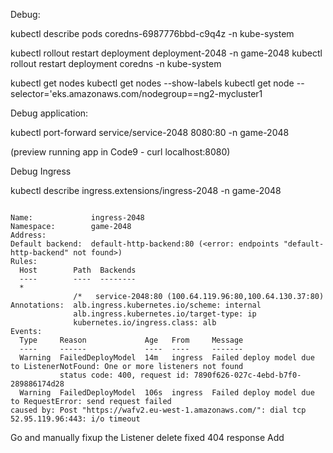 

Debug:

kubectl describe pods  coredns-6987776bbd-c9q4z -n kube-system

kubectl rollout restart deployment deployment-2048 -n game-2048
kubectl rollout restart deployment coredns -n kube-system


kubectl get nodes 
kubectl get nodes --show-labels
kubectl get node --selector='eks.amazonaws.com/nodegroup==ng2-mycluster1


Debug application:

kubectl port-forward service/service-2048 8080:80 -n game-2048

(preview running app in Code9  - curl localhost:8080)


Debug Ingress



kubectl describe ingress.extensions/ingress-2048 -n game-2048


```

Name:             ingress-2048
Namespace:        game-2048
Address:          
Default backend:  default-http-backend:80 (<error: endpoints "default-http-backend" not found>)
Rules:
  Host        Path  Backends
  ----        ----  --------
  *           
              /*   service-2048:80 (100.64.119.96:80,100.64.130.37:80)
Annotations:  alb.ingress.kubernetes.io/scheme: internal
              alb.ingress.kubernetes.io/target-type: ip
              kubernetes.io/ingress.class: alb
Events:
  Type     Reason             Age   From     Message
  ----     ------             ----  ----     -------
  Warning  FailedDeployModel  14m   ingress  Failed deploy model due to ListenerNotFound: One or more listeners not found
           status code: 400, request id: 7890f626-027c-4ebd-b7f0-289886174d28
  Warning  FailedDeployModel  106s  ingress  Failed deploy model due to RequestError: send request failed
caused by: Post "https://wafv2.eu-west-1.amazonaws.com/": dial tcp 52.95.119.96:443: i/o timeout

```


Go and manually fixup the Listener 
delete fixed 404 response
Add 

